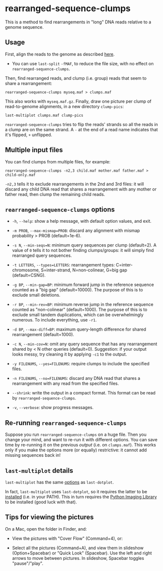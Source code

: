 # rearranged-sequence-clumps

This is a method to find rearrangements in "long" DNA reads relative
to a genome sequence.

## Usage

First, align the reads to the genome as described
[here](https://github.com/mcfrith/last-rna/blob/master/last-long-reads.md).

* You can use `last-split` `-fMAF`, to reduce the file size, with no
  effect on `rearranged-sequence-clumps`.

Then, find rearranged reads, and clump (i.e. group) reads that seem to
share a rearrangement:

    rearranged-sequence-clumps myseq.maf > clumps.maf

This also works with `myseq.maf.gz`.  Finally, draw one picture per
clump of read-to-genome alignments, in a new directory `clump-pics`:

    last-multiplot clumps.maf clump-pics

`rearranged-sequence-clumps` tries to flip the reads' strands so all
the reads in a clump are on the same strand.  A `-` at the end of a
read name indicates that it's flipped, `+` unflipped.

## Multiple input files

You can find clumps from multiple files, for example:

    rearranged-sequence-clumps -n2,3 child.maf mother.maf father.maf > child-only.maf

`-n2,3` tells it to exclude rearrangements in the 2nd and 3rd files:
it will discard any child DNA read that shares a rearrangement with
any mother or father read, then clump the remaining child reads.

## `rearranged-sequence-clumps` options

- `-h`, `--help`: show a help message, with default option values, and
  exit.

- `-m PROB`, `--max-mismap=PROB`: discard any alignment with mismap
  probability > PROB (default=1e-6).

- `-s N`, `--min-seqs=N`: minimum query sequences per clump
  (default=2).  A value of `0` tells it to not bother finding
  clumps/groups: it will simply find rearranged query sequences.

- `-t LETTERS`, `--types=LETTERS`: rearrangement types:
  C=inter-chromosome, S=inter-strand, N=non-colinear, G=big gap
  (default=CSNG).

- `-g BP`, `--min-gap=BP`: minimum forward jump in the reference
  sequence counted as a "big gap" (default=10000).  The purpose of
  this is to exclude small deletions.

- `-r BP`, `--min-rev=BP`: minimum reverse jump in the reference
  sequence counted as "non-colinear" (default=1000).  The purpose of
  this is to exclude small tandem duplications, which can be
  overwhelmingly numerous.  To include everything, use `-r1`.

- `-d BP`, `--max-diff=BP`: maximum query-length difference for shared
  rearrangement (default=1000).

- `-c N`, `--min-cov=N`: omit any query sequence that has any
  rearrangement shared by < N other queries (default=0).  Suggestion:
  if your output looks messy, try cleaning it by applying `-c1` to the
  output.

- `-y FILENUMS`, `--yes=FILENUMS`: require clumps to include the
  specified files.

- `-n FILENUMS`, `--no=FILENUMS`: discard any DNA read that shares a
  rearrangement with any read from the specified files.

- `--shrink`: write the output in a compact format.  This format can
  be read by `rearranged-sequence-clumps`.

- `-v`, `--verbose`: show progress messages.

## Re-running `rearranged-sequence-clumps`

Suppose you run `rearranged-sequence-clumps` on a huge file.  Then you
change your mind, and want to re-run it with different options.  You
can save time by re-running it on the previous *output* (i.e. on
`clumps.maf`).  This works only if you make the options more (or
equally) restrictive: it cannot add missing sequences back in!

## `last-multiplot` details

`last-multiplot` has the same
[options](http://last.cbrc.jp/doc/last-dotplot.html) as
`last-dotplot`.

In fact, `last-multiplot` uses `last-dotplot`, so it requires the
latter to be [installed](http://last.cbrc.jp/doc/last.html) (i.e. in
your PATH).  This in turn requires the [Python Imaging
Library](https://pillow.readthedocs.io/) to be installed (good luck
with that).

## Tips for viewing the pictures

On a Mac, open the folder in Finder, and:

* View the pictures with "Cover Flow" (Command+4), or:

* Select all the pictures (Command+A), and view them in slideshow
  (Option+Spacebar) or "Quick Look" (Spacebar).  Use the left and
  right arrows to move between pictures.  In slideshow, Spacebar
  toggles "pause"/"play".
